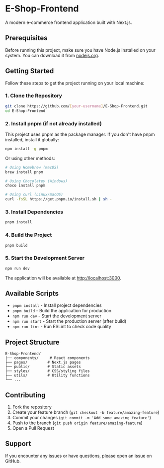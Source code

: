 # E-Shop-Frontend

A modern e-commerce frontend application built with Next.js.

## Prerequisites

Before running this project, make sure you have Node.js installed on your system. You can download it from [nodejs.org](https://nodejs.org/).

## Getting Started

Follow these steps to get the project running on your local machine:

### 1. Clone the Repository

```bash
git clone https://github.com/[your-username]/E-Shop-Frontend.git
cd E-Shop-Frontend
```

### 2. Install pnpm (if not already installed)

This project uses pnpm as the package manager. If you don't have pnpm installed, install it globally:

```bash
npm install -g pnpm
```

Or using other methods:
```bash
# Using Homebrew (macOS)
brew install pnpm

# Using Chocolatey (Windows)
choco install pnpm

# Using curl (Linux/macOS)
curl -fsSL https://get.pnpm.io/install.sh | sh -
```

### 3. Install Dependencies

```bash
pnpm install
```

### 4. Build the Project

```bash
pnpm build
```

### 5. Start the Development Server

```bash
npm run dev
```

The application will be available at [http://localhost:3000](http://localhost:3000).

## Available Scripts

- `pnpm install` - Install project dependencies
- `pnpm build` - Build the application for production
- `npm run dev` - Start the development server
- `npm run start` - Start the production server (after build)
- `npm run lint` - Run ESLint to check code quality

## Project Structure

```
E-Shop-Frontend/
├── components/     # React components
├── pages/         # Next.js pages
├── public/        # Static assets
├── styles/        # CSS/styling files
├── utils/         # Utility functions
└── ...
```

## Contributing

1. Fork the repository
2. Create your feature branch (`git checkout -b feature/amazing-feature`)
3. Commit your changes (`git commit -m 'Add some amazing feature'`)
4. Push to the branch (`git push origin feature/amazing-feature`)
5. Open a Pull Request

## Support

If you encounter any issues or have questions, please open an issue on GitHub.

